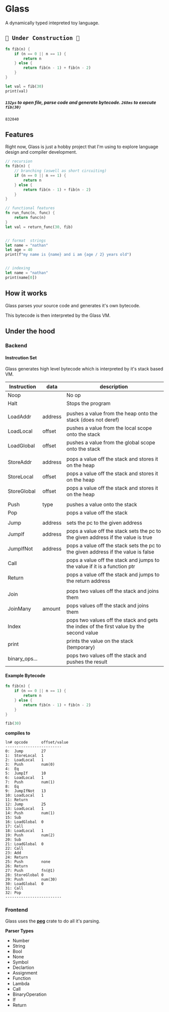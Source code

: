 # Glass 
A dynamically typed intepreted toy language.

## `🚧 Under Construction 🚧`
```rust
fn fib(n) {
    if (n == 0 || n == 1) {
        return n
    } else {
        return fib(n - 1) + fib(n - 2)
    }
}   

let val = fib(30)
print(val)
```
##### `132μs` to open file, parse code and generate bytecode. `268ms` to execute `fib(30)`
```
832040
```
## Features
Right now, Glass is just a hobby project that I'm using to explore language design and compiler development.

```rust
// recursion
fn fib(n) {
    // branching (aswell as short circuiting)
    if (n == 0 || n == 1) {
        return n
    } else {
        return fib(n - 1) + fib(n - 2)
    }
}   

// functional features
fn run_func(n, func) {
    return func(n)
}
let val = return_func(30, fib)


// format  strings
let name = "nathan"
let age = 40
print(f"my name is {name} and i am {age / 2} years old")


// indexing
let name = "nathan"
print(name[0])
```


## How it works
Glass parses your source code and generates it's own bytecode.

This bytecode is then interpreted by the Glass VM.

## Under the hood

### Backend
#### Instrcution Set
Glass generates high level bytecode which is interpreted by it's stack based VM.

| Instruction | data | description |
|---|---|---|
| Noop |  | No op |
| Halt |  | Stops the program |
|  |  |  |
| LoadAddr | address | pushes a value from the heap onto the stack (does not deref) |
| LoadLocal | offset | pushes a value from the local scope onto the stack |
| LoadGlobal | offset | pushes a value from the global scope onto the stack |
|  |  |  |
| StoreAddr | address | pops a value off the stack and stores it on the heap |
| StoreLocal | offset | pops a value off the stack and stores it on the heap |
| StoreGlobal | offset | pops a value off the stack and stores it on the heap |
|  |  |  |
| Push | type | pushes a value onto the stack |
| Pop |  | pops a value off the stack |
|  |  |  |
| Jump | address | sets the pc to the given address |
| JumpIf | address | pops a value off the stack sets the pc to the given address if the value is true |
| JumpIfNot | address | pops a value off the stack sets the pc to the given address if the value is false |
| Call |  | pops a value off the stack and jumps to the value if it is a function ptr |
| Return |  | pops a value off the stack and jumps to the return address |
| | | |
| Join | | pops two values off the stack and joins them |
| JoinMany | amount | pops values off the stack and joins them |
| Index |  | pops two values off the stack and gets the index of the first value by the second value |
| print |  | prints the value on the stack (temporary)|
| binary_ops... |  | pops two values off the stack and pushes the result |


#### Example Bytecode

```rust
fn fib(n) {
    if (n == 0 || n == 1) {
        return n
    } else {
        return fib(n - 1) + fib(n - 2)
    }
}   

fib(30)
```
**compiles to**
```
ln#	opcode    	offset/value
-------------------------
0:	Jump    	27
1:	StoreLocal	1
2:	LoadLocal	1
3:	Push    	num(0)
4:	Eq              
5:	JumpIf  	10
6:	LoadLocal	1
7:	Push    	num(1)
8:	Eq              
9:	JumpIfNot	13
10:	LoadLocal	1
11:	Return           
12:	Jump    	25
13:	LoadLocal	1
14:	Push    	num(1)
15:	Sub              
16:	LoadGlobal	0
17:	Call              
18:	LoadLocal	1
19:	Push    	num(2)
20:	Sub              
21:	LoadGlobal	0
22:	Call              
23:	Add              
24:	Return           
25:	Push    	none
26:	Return           
27:	Push    	fn(@1)
28:	StoreGlobal	0
29:	Push    	num(30)
30:	LoadGlobal	0
31:	Call              
32:	Pop           
-------------------------
```

### Frontend
Glass uses the [**peg**](https://docs.rs/peg/latest/peg/) crate to do all it's parsing.

**Parser Types**
- Number
- String
- Bool
- None
- Symbol
- Declartion
- Assignment
- Function
- Lambda
- Call
- BinaryOperation
- If
- Return

